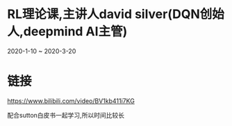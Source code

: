 # RL理论课,主讲人david silver(DQN创始人,deepmind AI主管)
2020-1-10 ~ 2020-3-20
# 链接 
https://www.bilibili.com/video/BV1kb411i7KG

配合sutton白皮书一起学习,所以时间比较长
